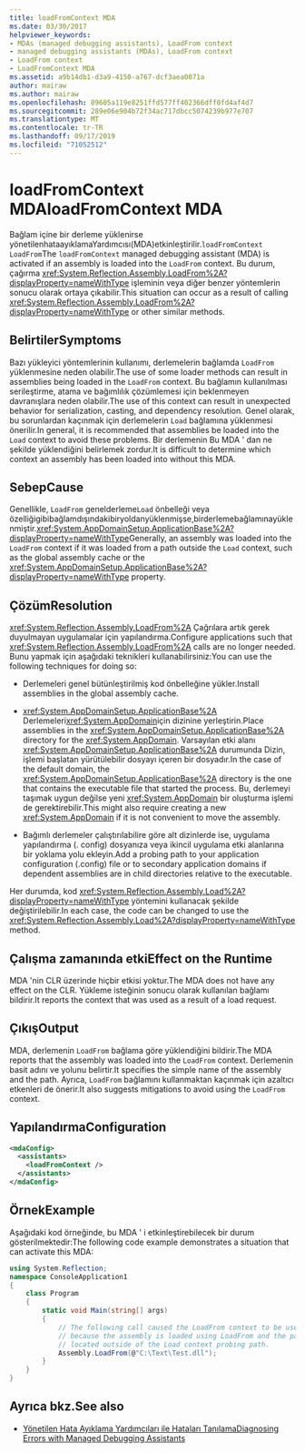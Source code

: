 ```yaml
---
title: loadFromContext MDA
ms.date: 03/30/2017
helpviewer_keywords:
- MDAs (managed debugging assistants), LoadFrom context
- managed debugging assistants (MDAs), LoadFrom context
- LoadFrom context
- LoadFromContext MDA
ms.assetid: a9b14db1-d3a9-4150-a767-dcf3aea0071a
author: mairaw
ms.author: mairaw
ms.openlocfilehash: 89605a119e8251ffd577ff402366dff0fd4af4d7
ms.sourcegitcommit: 289e06e904b72f34ac717dbcc5074239b977e707
ms.translationtype: MT
ms.contentlocale: tr-TR
ms.lasthandoff: 09/17/2019
ms.locfileid: "71052512"
---
```

# <a name="loadfromcontext-mda"></a><span data-ttu-id="80385-102">loadFromContext MDA</span><span class="sxs-lookup"><span data-stu-id="80385-102">loadFromContext MDA</span></span>
<span data-ttu-id="80385-103">Bağlam içine bir derleme yüklenirse yönetilenhataayıklamaYardımcısı(MDA)etkinleştirilir.`loadFromContext` `LoadFrom`</span><span class="sxs-lookup"><span data-stu-id="80385-103">The `loadFromContext` managed debugging assistant (MDA) is activated if an assembly is loaded into the `LoadFrom` context.</span></span> <span data-ttu-id="80385-104">Bu durum, çağırma <xref:System.Reflection.Assembly.LoadFrom%2A?displayProperty=nameWithType> işleminin veya diğer benzer yöntemlerin sonucu olarak ortaya çıkabilir.</span><span class="sxs-lookup"><span data-stu-id="80385-104">This situation can occur as a result of calling <xref:System.Reflection.Assembly.LoadFrom%2A?displayProperty=nameWithType> or other similar methods.</span></span>  
  
## <a name="symptoms"></a><span data-ttu-id="80385-105">Belirtiler</span><span class="sxs-lookup"><span data-stu-id="80385-105">Symptoms</span></span>  
 <span data-ttu-id="80385-106">Bazı yükleyici yöntemlerinin kullanımı, derlemelerin bağlamda `LoadFrom` yüklenmesine neden olabilir.</span><span class="sxs-lookup"><span data-stu-id="80385-106">The use of some loader methods can result in assemblies being loaded in the `LoadFrom` context.</span></span> <span data-ttu-id="80385-107">Bu bağlamın kullanılması serileştirme, atama ve bağımlılık çözümlemesi için beklenmeyen davranışlara neden olabilir.</span><span class="sxs-lookup"><span data-stu-id="80385-107">The use of this context can result in unexpected behavior for serialization, casting, and dependency resolution.</span></span> <span data-ttu-id="80385-108">Genel olarak, bu sorunlardan kaçınmak için derlemelerin `Load` bağlamına yüklenmesi önerilir.</span><span class="sxs-lookup"><span data-stu-id="80385-108">In general, it is recommended that assemblies be loaded into the `Load` context to avoid these problems.</span></span> <span data-ttu-id="80385-109">Bir derlemenin Bu MDA ' dan ne şekilde yüklendiğini belirlemek zordur.</span><span class="sxs-lookup"><span data-stu-id="80385-109">It is difficult to determine which context an assembly has been loaded into without this MDA.</span></span>  
  
## <a name="cause"></a><span data-ttu-id="80385-110">Sebep</span><span class="sxs-lookup"><span data-stu-id="80385-110">Cause</span></span>  
 <span data-ttu-id="80385-111">Genellikle, `LoadFrom` genelderleme`Load` önbelleği veya özelliğigibibağlamdışındakibiryoldanyüklenmişse,birderlemebağlamınayüklenmiştir.<xref:System.AppDomainSetup.ApplicationBase%2A?displayProperty=nameWithType></span><span class="sxs-lookup"><span data-stu-id="80385-111">Generally, an assembly was loaded into the `LoadFrom` context if it was loaded from a path outside the `Load` context, such as the global assembly cache or the <xref:System.AppDomainSetup.ApplicationBase%2A?displayProperty=nameWithType> property.</span></span>  
  
## <a name="resolution"></a><span data-ttu-id="80385-112">Çözüm</span><span class="sxs-lookup"><span data-stu-id="80385-112">Resolution</span></span>  
 <span data-ttu-id="80385-113"><xref:System.Reflection.Assembly.LoadFrom%2A> Çağrılara artık gerek duyulmayan uygulamalar için yapılandırma.</span><span class="sxs-lookup"><span data-stu-id="80385-113">Configure applications such that <xref:System.Reflection.Assembly.LoadFrom%2A> calls are no longer needed.</span></span> <span data-ttu-id="80385-114">Bunu yapmak için aşağıdaki teknikleri kullanabilirsiniz:</span><span class="sxs-lookup"><span data-stu-id="80385-114">You can use the following techniques for doing so:</span></span>  
  
- <span data-ttu-id="80385-115">Derlemeleri genel bütünleştirilmiş kod önbelleğine yükler.</span><span class="sxs-lookup"><span data-stu-id="80385-115">Install assemblies in the global assembly cache.</span></span>  
  
- <span data-ttu-id="80385-116"><xref:System.AppDomainSetup.ApplicationBase%2A> Derlemeleri<xref:System.AppDomain>için dizinine yerleştirin.</span><span class="sxs-lookup"><span data-stu-id="80385-116">Place assemblies in the <xref:System.AppDomainSetup.ApplicationBase%2A> directory for the <xref:System.AppDomain>.</span></span> <span data-ttu-id="80385-117">Varsayılan etki alanı <xref:System.AppDomainSetup.ApplicationBase%2A> durumunda Dizin, işlemi başlatan yürütülebilir dosyayı içeren bir dosyadır.</span><span class="sxs-lookup"><span data-stu-id="80385-117">In the case of the default domain, the <xref:System.AppDomainSetup.ApplicationBase%2A> directory is the one that contains the executable file that started the process.</span></span> <span data-ttu-id="80385-118">Bu, derlemeyi taşımak uygun değilse yeni <xref:System.AppDomain> bir oluşturma işlemi de gerektirebilir.</span><span class="sxs-lookup"><span data-stu-id="80385-118">This might also require creating a new <xref:System.AppDomain> if it is not convenient to move the assembly.</span></span>  
  
- <span data-ttu-id="80385-119">Bağımlı derlemeler çalıştırılabilire göre alt dizinlerde ise, uygulama yapılandırma (. config) dosyanıza veya ikincil uygulama etki alanlarına bir yoklama yolu ekleyin.</span><span class="sxs-lookup"><span data-stu-id="80385-119">Add a probing path to your application configuration (.config) file or to secondary  application domains if dependent assemblies are in child directories relative to the executable.</span></span>  
  
 <span data-ttu-id="80385-120">Her durumda, kod <xref:System.Reflection.Assembly.Load%2A?displayProperty=nameWithType> yöntemini kullanacak şekilde değiştirilebilir.</span><span class="sxs-lookup"><span data-stu-id="80385-120">In each case, the code can be changed to use the <xref:System.Reflection.Assembly.Load%2A?displayProperty=nameWithType> method.</span></span>  
  
## <a name="effect-on-the-runtime"></a><span data-ttu-id="80385-121">Çalışma zamanında etki</span><span class="sxs-lookup"><span data-stu-id="80385-121">Effect on the Runtime</span></span>  
 <span data-ttu-id="80385-122">MDA 'nin CLR üzerinde hiçbir etkisi yoktur.</span><span class="sxs-lookup"><span data-stu-id="80385-122">The MDA does not have any effect on the CLR.</span></span> <span data-ttu-id="80385-123">Yükleme isteğinin sonucu olarak kullanılan bağlamı bildirir.</span><span class="sxs-lookup"><span data-stu-id="80385-123">It reports the context that was used as a result of a load request.</span></span>  
  
## <a name="output"></a><span data-ttu-id="80385-124">Çıkış</span><span class="sxs-lookup"><span data-stu-id="80385-124">Output</span></span>  
 <span data-ttu-id="80385-125">MDA, derlemenin `LoadFrom` bağlama göre yüklendiğini bildirir.</span><span class="sxs-lookup"><span data-stu-id="80385-125">The MDA reports that the assembly was loaded into the `LoadFrom` context.</span></span> <span data-ttu-id="80385-126">Derlemenin basit adını ve yolunu belirtir.</span><span class="sxs-lookup"><span data-stu-id="80385-126">It specifies the simple name of the assembly and the path.</span></span> <span data-ttu-id="80385-127">Ayrıca, `LoadFrom` bağlamını kullanmaktan kaçınmak için azaltıcı etkenleri de önerir.</span><span class="sxs-lookup"><span data-stu-id="80385-127">It also suggests mitigations to avoid using the `LoadFrom` context.</span></span>  
  
## <a name="configuration"></a><span data-ttu-id="80385-128">Yapılandırma</span><span class="sxs-lookup"><span data-stu-id="80385-128">Configuration</span></span>  
  
```xml  
<mdaConfig>  
  <assistants>  
    <loadFromContext />  
  </assistants>  
</mdaConfig>  
```  
  
## <a name="example"></a><span data-ttu-id="80385-129">Örnek</span><span class="sxs-lookup"><span data-stu-id="80385-129">Example</span></span>  
 <span data-ttu-id="80385-130">Aşağıdaki kod örneğinde, bu MDA ' i etkinleştirebilecek bir durum gösterilmektedir:</span><span class="sxs-lookup"><span data-stu-id="80385-130">The following code example demonstrates a situation that can activate this MDA:</span></span>  
  
```csharp
using System.Reflection;  
namespace ConsoleApplication1  
{  
    class Program  
    {  
        static void Main(string[] args)  
        {  
            // The following call caused the LoadFrom context to be used  
            // because the assembly is loaded using LoadFrom and the path is   
            // located outside of the Load context probing path.   
            Assembly.LoadFrom(@"C:\Text\Test.dll");  
        }  
    }  
}  
```  
  
## <a name="see-also"></a><span data-ttu-id="80385-131">Ayrıca bkz.</span><span class="sxs-lookup"><span data-stu-id="80385-131">See also</span></span>

- [<span data-ttu-id="80385-132">Yönetilen Hata Ayıklama Yardımcıları ile Hataları Tanılama</span><span class="sxs-lookup"><span data-stu-id="80385-132">Diagnosing Errors with Managed Debugging Assistants</span></span>](diagnosing-errors-with-managed-debugging-assistants.md)
